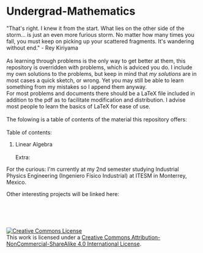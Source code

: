 # Undergrad-Mathematics
"That's right. I knew it from the start. What lies on the other side of the storm... is just an even more furious storm. No matter how many times you fall, you must keep on picking up your scattered fragments. It's wandering without end." - Rey Kiriyama
<br>
<br>
As learning through problems is the only way to get better at them, this repository is overridden with problems, which is adviced you do. I include my own solutions to the problems, but keep in mind that _my solutions_ are in most cases a quick sketch, or wrong. Yet you may still be able to learn something from my mistakes so I append them anyway.
<br>
For most problems and documents there should be a LaTeX file included in addition to the pdf as to facilitate modification and distribution. I advise most people to learn the basics of LaTeX for ease of use.
<br> <br>
The folowing is a table of contents of the material this repository offers:
<br> <br>
Table of contents:

1. Linear Algebra
<br> <br>
Extra:

For the curious: I'm currently at my 2nd semester studying Industrial Physics Engineering (Ingeniero Físico Industrial) at ITESM in Monterrey, Mexico.

Other interesting projects will be linked here:

<br> <br> <br>

<a rel="license" href="http://creativecommons.org/licenses/by-nc-sa/4.0/"><img alt="Creative Commons License" style="border-width:0" src="https://i.creativecommons.org/l/by-nc-sa/4.0/88x31.png" /></a><br />This work is licensed under a <a rel="license" href="http://creativecommons.org/licenses/by-nc-sa/4.0/">Creative Commons Attribution-NonCommercial-ShareAlike 4.0 International License</a>.
